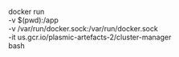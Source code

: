 docker run \
-v $(pwd):/app \
-v /var/run/docker.sock:/var/run/docker.sock \
-it us.gcr.io/plasmic-artefacts-2/cluster-manager \
bash
